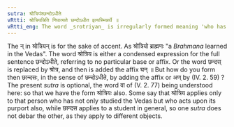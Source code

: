 ```yaml
---
sutra: श्रोत्रियंश्छन्दोऽधीते
vRtti: श्रोत्रियन्निति निपात्यते छन्दोऽधीत इत्यस्मिन्नर्थे ॥
vRtti_eng: The word _srotriyan_ is irregularly formed meaning 'who has studied the _Chhandas_'.
---
```

The न् in श्रोत्रियन् is for the sake of accent. As श्रोत्रियो ब्राह्मणः "a _Brahmana_ learned in the Vedas". The word श्रोत्रिय is either a condensed expression for the full sentence छन्दोऽधीते, referring to no particular base or affix. Or the word छन्दस् is replaced by श्रोत्र, and then is added the affix घन् ॥ But how do you form then छान्दसः, in the sense of छन्दोऽधीते, by adding the affix or अण् by (IV. 2. 59) ? The present _sutra_ is optional, the word वा of (V. 2. 77) being understood here: so that we have the form श्रोत्रियः also. Some say that श्रोत्रिय applies only to that person who has not only studied the Vedas but who acts upon its purport also, while छान्दस applies to a student in general, so one _sutra_ does not debar the other, as they apply to different objects.
